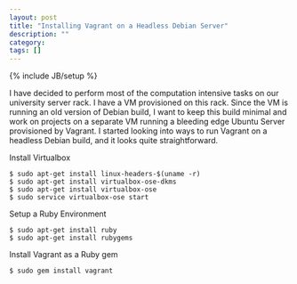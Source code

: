 ```yaml
---
layout: post
title: "Installing Vagrant on a Headless Debian Server"
description: ""
category: 
tags: []
---
```

{% include JB/setup %}

I have decided to perform most of the computation intensive tasks on our
university server rack. I have a VM provisioned on this rack. Since the
VM is running an old version of Debian build, I want to keep this build
minimal and work on projects on a separate VM running a bleeding edge
Ubuntu Server provisioned by Vagrant. I started looking into ways to run
Vagrant on a headless Debian build, and it looks quite straightforward.


Install Virtualbox
    
    $ sudo apt-get install linux-headers-$(uname -r)
    $ sudo apt-get install virtualbox-ose-dkms
    $ sudo apt-get install virtualbox-ose
    $ sudo service virtualbox-ose start

Setup a Ruby Environment

    $ sudo apt-get install ruby
    $ sudo apt-get install rubygems

Install Vagrant as a Ruby gem

    $ sudo gem install vagrant

